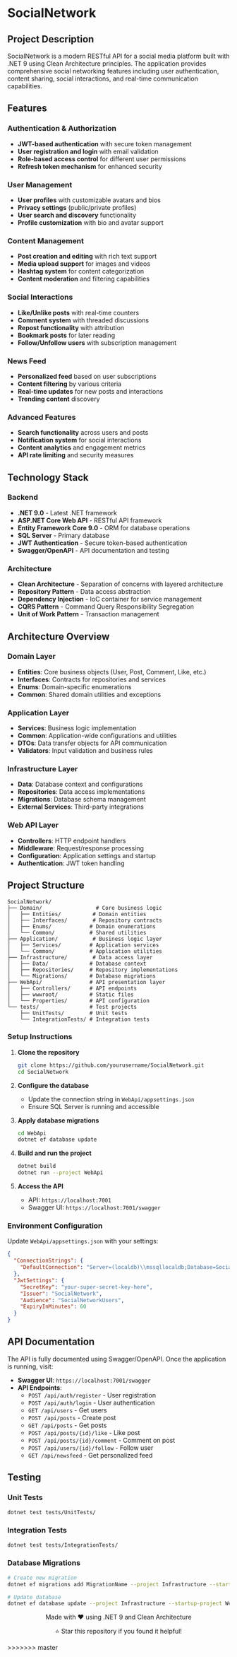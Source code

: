 # SocialNetwork


##  Project Description

SocialNetwork is a modern RESTful API for a social media platform built with .NET 9 using Clean Architecture principles. The application provides comprehensive social networking features including user authentication, content sharing, social interactions, and real-time communication capabilities.

##  Features

### Authentication & Authorization

- **JWT-based authentication** with secure token management
- **User registration and login** with email validation
- **Role-based access control** for different user permissions
- **Refresh token mechanism** for enhanced security

### User Management

- **User profiles** with customizable avatars and bios
- **Privacy settings** (public/private profiles)
- **User search and discovery** functionality
- **Profile customization** with bio and avatar support

### Content Management

- **Post creation and editing** with rich text support
- **Media upload support** for images and videos
- **Hashtag system** for content categorization
- **Content moderation** and filtering capabilities

###  Social Interactions

- **Like/Unlike posts** with real-time counters
- **Comment system** with threaded discussions
- **Repost functionality** with attribution
- **Bookmark posts** for later reading
- **Follow/Unfollow users** with subscription management

###  News Feed

- **Personalized feed** based on user subscriptions
- **Content filtering** by various criteria
- **Real-time updates** for new posts and interactions
- **Trending content** discovery

### Advanced Features

- **Search functionality** across users and posts
- **Notification system** for social interactions
- **Content analytics** and engagement metrics
- **API rate limiting** and security measures

##  Technology Stack

### Backend

- **.NET 9.0** - Latest .NET framework
- **ASP.NET Core Web API** - RESTful API framework
- **Entity Framework Core 9.0** - ORM for database operations
- **SQL Server** - Primary database
- **JWT Authentication** - Secure token-based authentication
- **Swagger/OpenAPI** - API documentation and testing

### Architecture

- **Clean Architecture** - Separation of concerns with layered architecture
- **Repository Pattern** - Data access abstraction
- **Dependency Injection** - IoC container for service management
- **CQRS Pattern** - Command Query Responsibility Segregation
- **Unit of Work Pattern** - Transaction management

## Architecture Overview

### Domain Layer

- **Entities**: Core business objects (User, Post, Comment, Like, etc.)
- **Interfaces**: Contracts for repositories and services
- **Enums**: Domain-specific enumerations
- **Common**: Shared domain utilities and exceptions

### Application Layer

- **Services**: Business logic implementation
- **Common**: Application-wide configurations and utilities
- **DTOs**: Data transfer objects for API communication
- **Validators**: Input validation and business rules

### Infrastructure Layer

- **Data**: Database context and configurations
- **Repositories**: Data access implementations
- **Migrations**: Database schema management
- **External Services**: Third-party integrations

### Web API Layer

- **Controllers**: HTTP endpoint handlers
- **Middleware**: Request/response processing
- **Configuration**: Application settings and startup
- **Authentication**: JWT token handling

## Project Structure

```
SocialNetwork/
├── Domain/                 # Core business logic
│   ├── Entities/          # Domain entities
│   ├── Interfaces/        # Repository contracts
│   ├── Enums/            # Domain enumerations
│   └── Common/           # Shared utilities
├── Application/           # Business logic layer
│   ├── Services/         # Application services
│   └── Common/           # Application utilities
├── Infrastructure/        # Data access layer
│   ├── Data/             # Database context
│   ├── Repositories/     # Repository implementations
│   └── Migrations/       # Database migrations
├── WebApi/               # API presentation layer
│   ├── Controllers/      # API endpoints
│   ├── wwwroot/          # Static files
│   └── Properties/       # API configuration
└── tests/                # Test projects
    ├── UnitTests/        # Unit tests
    └── IntegrationTests/ # Integration tests
```

### Setup Instructions

1. **Clone the repository**

   ```bash
   git clone https://github.com/yourusername/SocialNetwork.git
   cd SocialNetwork
   ```

2. **Configure the database**

   - Update the connection string in `WebApi/appsettings.json`
   - Ensure SQL Server is running and accessible

3. **Apply database migrations**

   ```bash
   cd WebApi
   dotnet ef database update
   ```

4. **Build and run the project**

   ```bash
   dotnet build
   dotnet run --project WebApi
   ```

5. **Access the API**
   - API: `https://localhost:7001`
   - Swagger UI: `https://localhost:7001/swagger`

### Environment Configuration

Update `WebApi/appsettings.json` with your settings:

```json
{
  "ConnectionStrings": {
    "DefaultConnection": "Server=(localdb)\\mssqllocaldb;Database=SocialNetworkDb;Trusted_Connection=true;"
  },
  "JwtSettings": {
    "SecretKey": "your-super-secret-key-here",
    "Issuer": "SocialNetwork",
    "Audience": "SocialNetworkUsers",
    "ExpiryInMinutes": 60
  }
}
```

## API Documentation

The API is fully documented using Swagger/OpenAPI. Once the application is running, visit:

- **Swagger UI**: `https://localhost:7001/swagger`
- **API Endpoints**:
  - `POST /api/auth/register` - User registration
  - `POST /api/auth/login` - User authentication
  - `GET /api/users` - Get users
  - `POST /api/posts` - Create post
  - `GET /api/posts` - Get posts
  - `POST /api/posts/{id}/like` - Like post
  - `POST /api/posts/{id}/comment` - Comment on post
  - `POST /api/users/{id}/follow` - Follow user
  - `GET /api/newsfeed` - Get personalized feed

## Testing

### Unit Tests

```bash
dotnet test tests/UnitTests/
```

### Integration Tests

```bash
dotnet test tests/IntegrationTests/
```

### Database Migrations

```bash
# Create new migration
dotnet ef migrations add MigrationName --project Infrastructure --startup-project WebApi

# Update database
dotnet ef database update --project Infrastructure --startup-project WebApi
```



<div align="center">
  <p>Made with ❤️ using .NET 9 and Clean Architecture</p>
  <p>⭐ Star this repository if you found it helpful!</p>
</div>
>>>>>>> master
